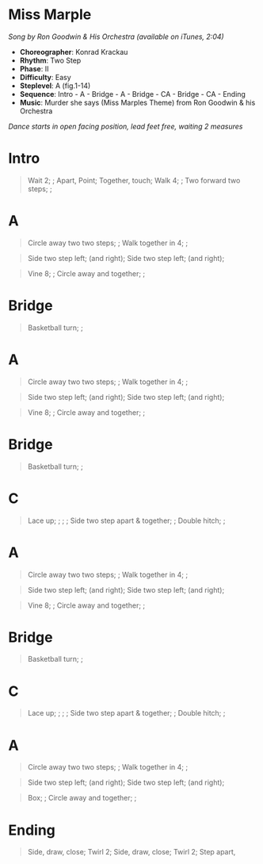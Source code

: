 # Miss Marple
*Song by Ron Goodwin & His Orchestra (available on iTunes, 2:04)*

* **Choreographer**: Konrad Krackau
* **Rhythm**: Two Step
* **Phase**: II
* **Difficulty**: Easy
* **Steplevel**: A (fig.1-14)
* **Sequence**: Intro - A - Bridge - A - Bridge - CA - Bridge - CA - Ending
* **Music**: Murder she says (Miss Marples Theme) from Ron Goodwin & his Orchestra

*Dance starts in open facing position, lead feet free, waiting 2 measures*

# Intro

> Wait 2; ; Apart, Point; Together, touch; Walk 4; ; Two forward two steps; ;

# A

> Circle away two two steps; ; Walk together in 4; ;

> Side two step left; (and right); Side two step left; (and right);

> Vine 8; ; Circle away and together; ;

# Bridge

> Basketball turn; ;

# A

> Circle away two two steps; ; Walk together in 4; ;

> Side two step left; (and right); Side two step left; (and right);

> Vine 8; ; Circle away and together; ;

# Bridge

> Basketball turn; ;

# C

> Lace up; ; ; ; Side two step apart & together; ; Double hitch; ;

# A

> Circle away two two steps; ; Walk together in 4; ;

> Side two step left; (and right); Side two step left; (and right);

> Vine 8; ; Circle away and together; ;

# Bridge

> Basketball turn; ;

# C

> Lace up; ; ; ; Side two step apart & together; ; Double hitch; ;

# A

> Circle away two two steps; ; Walk together in 4; ;

> Side two step left; (and right); Side two step left; (and right);

> Box; ; Circle away and together; ;

# Ending

> Side, draw, close; Twirl 2; Side, draw, close; Twirl 2; Step apart,

<meta name="x:audio-file" content="r/Ron Goodwin and His Orchestra/Murder She Said - The Miss Marple Theme/01 Murder She Said - The Miss Marple.mp3" >